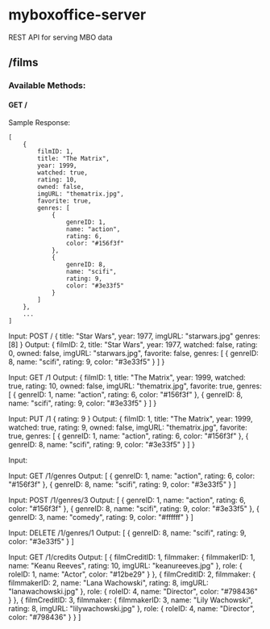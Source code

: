 # myboxoffice-server
REST API for serving MBO data

## /films

### Available Methods:

#### GET /

Sample Response:
```
[
	{
		filmID: 1,
		title: "The Matrix",
		year: 1999,
		watched: true,
		rating: 10,
		owned: false,
		imgURL: "thematrix.jpg",
		favorite: true,
		genres: [
			{
				genreID: 1,
				name: "action",
				rating: 6,
				color: "#156f3f"
			},
			{
				genreID: 8,
				name: "scifi",
				rating: 9,
				color: "#3e33f5"
			}
		]
	},
	...
]
```

Input:
POST /
	{
		title: "Star Wars",
		year: 1977,
		imgURL: "starwars.jpg"
		genres: [8]
	}
Output:
	{
		filmID: 2,
		title: "Star Wars",
		year: 1977,
		watched: false,
		rating: 0,
		owned: false,
		imgURL: "starwars.jpg",
		favorite: false,
		genres: [
			{
				genreID: 8,
				name: "scifi",
				rating: 9,
				color: "#3e33f5"
			}
		]
	}
	
Input:
GET /1
Output:
	{
		filmID: 1,
		title: "The Matrix",
		year: 1999,
		watched: true,
		rating: 10,
		owned: false,
		imgURL: "thematrix.jpg",
		favorite: true,
		genres: [
			{
				genreID: 1,
				name: "action",
				rating: 6,
				color: "#156f3f"
			},
			{
				genreID: 8,
				name: "scifi",
				rating: 9,
				color: "#3e33f5"
			}
		]
	}

Input:
PUT /1
	{
		rating: 9
	}
Output:
	{
		filmID: 1,
		title: "The Matrix",
		year: 1999,
		watched: true,
		rating: 9,
		owned: false,
		imgURL: "thematrix.jpg",
		favorite: true,
		genres: [
			{
				genreID: 1,
				name: "action",
				rating: 6,
				color: "#156f3f"
			},
			{
				genreID: 8,
				name: "scifi",
				rating: 9,
				color: "#3e33f5"
			}
		]
	}

Input:


Input:
GET /1/genres
Output:
	[
		{
			genreID: 1,
			name: "action",
			rating: 6,
			color: "#156f3f"
		},
		{
			genreID: 8,
			name: "scifi",
			rating: 9,
			color: "#3e33f5"
		}
	]
	
Input:
POST /1/genres/3
Output:
	[
		{
			genreID: 1,
			name: "action",
			rating: 6,
			color: "#156f3f"
		},
		{
			genreID: 8,
			name: "scifi",
			rating: 9,
			color: "#3e33f5"
		},
		{
			genreID: 3,
			name: "comedy",
			rating: 9,
			color: "#ffffff"
		}
	]
	
Input:
DELETE /1/genres/1
Output:
	[
		{
			genreID: 8,
			name: "scifi",
			rating: 9,
			color: "#3e33f5"
		}
	]

Input:
GET /1/credits
Output:
	[
		{
			filmCreditID: 1,
			filmmaker: {
				filmmakerID: 1,
				name: "Keanu Reeves",
				rating: 10,
				imgURL: "keanureeves.jpg"
			},
			role: {
				roleID: 1,
				name: "Actor",
				color: "#12be29"
			}
		},
		{
			filmCreditID: 2,
			filmmaker: {
				filmmakerID: 2,
				name: "Lana Wachowski",
				rating: 8,
				imgURL: "lanawachowski.jpg"
			},
			role: {
				roleID: 4,
				name: "Director",
				color: "#798436"
			}
		},
		{
			filmCreditID: 3,
			filmmaker: {
				filmmakerID: 3,
				name: "Lily Wachowski",
				rating: 8,
				imgURL: "lilywachowski.jpg"
			},
			role: {
				roleID: 4,
				name: "Director",
				color: "#798436"
			}
		}
	]
